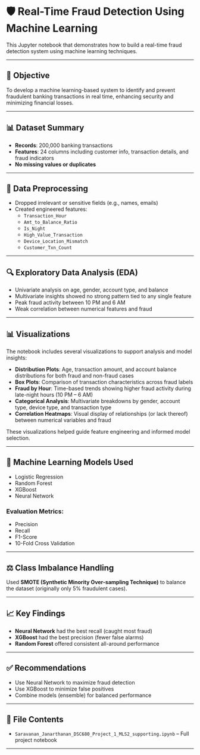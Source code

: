
# 🛡️ Real-Time Fraud Detection Using Machine Learning

This Jupyter notebook that demonstrates how to build a real-time fraud detection system using machine learning techniques. 

---

## 📌 Objective

To develop a machine learning-based system to identify and prevent fraudulent banking transactions in real time, enhancing security and minimizing financial losses.

---

## 📊 Dataset Summary

- **Records**: 200,000 banking transactions
- **Features**: 24 columns including customer info, transaction details, and fraud indicators
- **No missing values or duplicates**

---

## 🧹 Data Preprocessing

- Dropped irrelevant or sensitive fields (e.g., names, emails)
- Created engineered features:
  - `Transaction_Hour`
  - `Amt_to_Balance_Ratio`
  - `Is_Night`
  - `High_Value_Transaction`
  - `Device_Location_Mismatch`
  - `Customer_Txn_Count`

---

## 🔍 Exploratory Data Analysis (EDA)

- Univariate analysis on age, gender, account type, and balance
- Multivariate insights showed no strong pattern tied to any single feature
- Peak fraud activity between 10 PM and 6 AM
- Weak correlation between numerical features and fraud
---

## 📊 Visualizations

The notebook includes several visualizations to support analysis and model insights:

- **Distribution Plots**: Age, transaction amount, and account balance distributions for both fraud and non-fraud cases
- **Box Plots**: Comparison of transaction characteristics across fraud labels
- **Fraud by Hour**: Time-based trends showing higher fraud activity during late-night hours (10 PM – 6 AM)
- **Categorical Analysis**: Multivariate breakdowns by gender, account type, device type, and transaction type
- **Correlation Heatmaps**: Visual display of relationships (or lack thereof) between numerical variables and fraud

These visualizations helped guide feature engineering and informed model selection.

---

## 🧠 Machine Learning Models Used

- Logistic Regression
- Random Forest
- XGBoost
- Neural Network

### Evaluation Metrics:
- Precision
- Recall
- F1-Score
- 10-Fold Cross Validation

---

## ⚖️ Class Imbalance Handling

Used **SMOTE (Synthetic Minority Over-sampling Technique)** to balance the dataset (originally only 5% fraudulent cases).

---

## 📈 Key Findings

- **Neural Network** had the best recall (caught most fraud)
- **XGBoost** had the best precision (fewer false alarms)
- **Random Forest** offered consistent all-around performance

---

## ✅ Recommendations

- Use Neural Network to maximize fraud detection
- Use XGBoost to minimize false positives
- Combine models (ensemble) for balanced performance

---

## 📁 File Contents

- `Saravanan_Janarthanan_DSC680_Project_1_MLS2_supporting.ipynb` – Full project notebook

---


